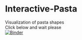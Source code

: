 # Interactive-Pasta
Visualization of pasta shapes
\
Click below and wait please \
[![Binder](https://mybinder.org/badge_logo.svg)](https://mybinder.org/v2/gh/jalfonsi/Interactive-Pasta/HEAD?urlpath=voila%2Frender%2Fpasta3Dipv_intdemo.ipynb)
